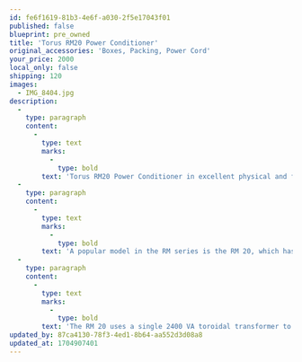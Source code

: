 ```yaml
---
id: fe6f1619-81b3-4e6f-a030-2f5e17043f01
published: false
blueprint: pre_owned
title: 'Torus RM20 Power Conditioner'
original_accessories: 'Boxes, Packing, Power Cord'
your_price: 2000
local_only: false
shipping: 120
images:
  - IMG_8404.jpg
description:
  -
    type: paragraph
    content:
      -
        type: text
        marks:
          -
            type: bold
        text: 'Torus RM20 Power Conditioner in excellent physical and functional condition with original box and packing. Unit sells as new for $4,000.00'
  -
    type: paragraph
    content:
      -
        type: text
        marks:
          -
            type: bold
        text: 'A popular model in the RM series is the RM 20, which has been consistently top-rated by leading audiophile magazines. Torus Powers power isolation units (PIUS) combine search suppression with massive toroidal transformers to provide AC power conditioning and protection from voltage surges.'
  -
    type: paragraph
    content:
      -
        type: text
        marks:
          -
            type: bold
        text: 'The RM 20 uses a single 2400 VA toroidal transformer to supply 120V at 20A to the 10 AC outlets on its rear panel. It has a 20 a circuit breaker for its on off switch and uses a 14 AWG detachable AC cord rated at 15 amp/125V. “The PIU greatly enhances subtle details of tone, timber, and imaging when dynamics were extreme or the volume was loud”, and is a recommended component of Stereophile magazine.'
updated_by: 87ca4130-78f3-4ed1-8b64-aa552d3d08a8
updated_at: 1704907401
---
```

